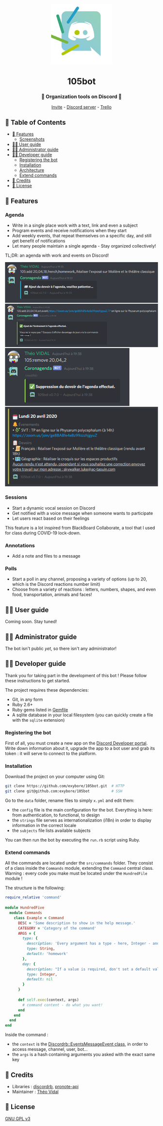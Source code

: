 <div align="center">
    <img
      src="./assets/icon.png"
      alt="icon"
      width="200"/>
    <h1>105bot</h1>
    <h3>📌 Organization tools on Discord 🤖</h3>
    <a href="https://discord.com/api/oauth2/authorize?client_id=690904891929133190&permissions=161856&scope=bot">Invite</a> - <a href="https://discord.gg/QGGSTXy">Discord server</a> - <a href="https://trello.com/b/vEAgMsG0/105bot">Trello</a>
</div>

## 📖 Table of Contents

- [🌈 Features](#-features)
  - [Screenshots](#screenshots)
- [👨‍💼 User guide](#-user-guide)
- [👨‍🏫 Administrator guide](#-administrator-guide)
- [👨‍💻 Developer guide](#-developer-guide)
  - [Registering the bot](#registering-the-bot)
  - [Installation](#installation)
  - [Architecture](#architecture)
  - [Extend commands](#extend-command)
- [📜 Credits](#-credits)
- [🔐 License](#-license)

## 🌈 Features

### Agenda

- Write in a single place work with a text, link and even a subject
- Program events and receive notifications when they start
- Add weekly events, that repeat themselves on a specific day, and still get benefit of notifications
- Let many people maintain a single agenda - Stay organized collectively!

TL;DR: an agenda with work and events on Discord!

![screenshot1](./assets/screenshot1.png)
![screenshot2](./assets/screenshot2.png)
![screenshot3](./assets/screenshot3.png)
![screenshot4](./assets/screenshot4.png)

### Sessions

- Start a dynamic vocal session on Discord
- Get notified with a voice message when someone wants to participate
- Let users react based on their feelings

This feature is a lot inspired from BlackBoard Collaborate, a tool that I used for class during COVID-19 lock-down.

### Annotations

- Add a note and files to a message

### Polls

- Start a poll in any channel, proposing a variety of options (up to 20, which is the Discord reactions number limit)
- Choose from a variety of reactions : letters, numbers, shapes, and even food, transportation, animals and faces!

## 👨‍💼 User guide

Coming soon. Stay tuned!

## 👨‍🏫 Administrator guide

The bot isn't public _yet_, so there isn't any administrator!

## 👨‍💻 Developer guide

Thank you for taking part in the development of this bot ! Please follow these instructions to get started.

The project requires these dependencies:

- Git, in any form
- Ruby 2.6+
- Ruby gems listed in [Gemfile](./Gemfile)
- A sqlite database in your local filesystem (you can quickly create a file with the `sqlite` extension)

### Registering the bot

First of all, you must create a new app on the [Discord Developer portal](https://discordapp.com/developers/applications). Write down information about it, upgrade the app to a bot user and grab its token : it will serve to connect to the platform.

### Installation

Download the project on your computer using Git:

```bash
git clone https://github.com/exybore/105bot.git  # HTTP
git clone git@github.com:exybore/105bot          # SSH
```

Go to the `data` folder, rename files to simply `x.yml` and edit them:

- the `config` file is the main configuration for the bot. Everything is here: from authentication, to functional, to design
- the `strings` file serves as internationalization (i18n) in order to display information in the correct locale
- the `subjects` file lists available subjects

You can then run the bot by executing the `run.rb` script using Ruby.

### Extend commands

All the commands are located under the `src/commands` folder. They consist of a class inside the `Commands` module, extending the `Command` central class. Warning : every code you make must be located under the `HundredFile` module !

The structure is the following:

```ruby
require_relative 'command'

module HundredFive
  module Commands
    class Example < Command
      DESC = 'Some description to show in the help message.'
      CATEGORY = 'Category of the command'
      ARGS = {
        type: {
          description: 'Every argument has a type - here, Integer - and a default value.',
          type: String,
          default: 'homework'
        },
        day: {
          description: "If a value is required, don't set a default value - the system will notice the user.",
          type: Integer,
          default: nil
        }
      }

      def self.exec(context, args)
        # command content - do what you want!
      end
    end
  end
end
```

Inside the command :

- the `context` is the [Discordrb::EventsMessageEvent class](https://rubydoc.info/github/meew0/discordrb/Discordrb/Events/MessageEvent), in order to access message, channel, user, bot...
- the `args` is a hash containing arguments you asked with the exact same key

## 📜 Credits

- Libraries : [discordrb](https://github.com/meew0/discordrb), [pronote-api](https://github.com/Litarvan/pronote-api)
- Maintainer : [Théo Vidal](https://github.com/exybore)

## 🔐 License

[GNU GPL v3](./LICENSE)
